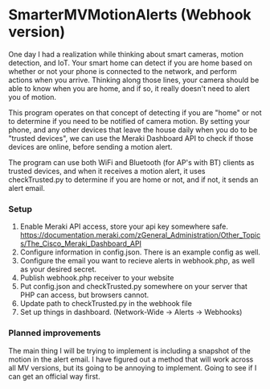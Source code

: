 # SmarterMVMotionAlerts (Webhook version)
One day I had a realization while thinking about smart cameras, motion detection, and IoT. Your smart home can detect if you are home based on whether or not your phone is connected to the network, and perform actions when you arrive. Thinking along those lines, your camera should be able to know when you are home, and if so, it really doesn't need to alert you of motion. 

This program operates on that concept of detecting if you are "home" or not to determine if you need to be notified of camera motion. By setting your phone, and any other devices that leave the house daily when you do to be "trusted devices", we can use the Meraki Dashboard API to check if those devices are online, before sending a motion alert.

The program can use both WiFi and Bluetooth (for AP's with BT) clients as trusted devices, and when it receives a motion alert, it uses checkTrusted.py to determine if you are home or not, and if not, it sends an alert email.


### Setup
1. Enable Meraki API access, store your api key somewhere safe.  https://documentation.meraki.com/zGeneral_Administration/Other_Topics/The_Cisco_Meraki_Dashboard_API
2. Configure information in config.json. There is an example config as well.
3. Configure the email you want to recieve alerts in webhook.php, as well as your desired secret. 
4. Publish webhook.php receiver to your website
5. Put config.json and checkTrusted.py somewhere on your server that PHP can access, but browsers cannot. 
6. Update path to checkTrusted.py in the webhook file
7. Set up things in dashboard. (Network-Wide -> Alerts -> Webhooks)

### Planned improvements
The main thing I will be trying to implement is including a snapshot of the motion in the alert email. I have figured out a method that will work across all MV versions, but its going to be annoying to implement. Going to see if I can get an official way first.  
